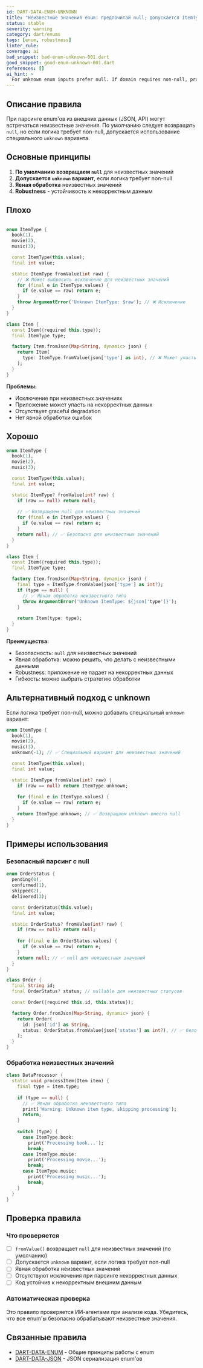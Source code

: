 ```yaml
---
id: DART-DATA-ENUM-UNKNOWN
title: "Неизвестные значения enum: предпочитай null; допускается ItemType.unknown"
status: stable
severity: warning
category: dart/enums
tags: [enum, robustness]
linter_rule:
coverage: ai
bad_snippet: bad-enum-unknown-001.dart
good_snippet: good-enum-unknown-001.dart
references: []
ai_hint: >
  For unknown enum inputs prefer null. If domain requires non-null, provide explicit unknown variant.
---
```


## Описание правила

При парсинге enum'ов из внешних данных (JSON, API) могут встречаться неизвестные значения. По умолчанию следует возвращать `null`, но если логика требует non-null, допускается использование специального `unknown` варианта.

## Основные принципы

1. **По умолчанию возвращаем `null`** для неизвестных значений
2. **Допускается `unknown` вариант**, если логика требует non-null
3. **Явная обработка** неизвестных значений
4. **Robustness** - устойчивость к некорректным данным

## Плохо

```dart title="docs/examples/bad/bad-enum-unknown-001.dart"

enum ItemType {
  book(1),
  movie(2),
  music(3);

  const ItemType(this.value);
  final int value;

  static ItemType fromValue(int raw) {
    // ❌ Может выбросить исключение для неизвестных значений
    for (final e in ItemType.values) {
      if (e.value == raw) return e;
    }
    throw ArgumentError('Unknown ItemType: $raw'); // ❌ Исключение
  }
}

class Item {
  const Item({required this.type});
  final ItemType type;

  factory Item.fromJson(Map<String, dynamic> json) {
    return Item(
      type: ItemType.fromValue(json['type'] as int), // ❌ Может упасть
    );
  }
}
```

**Проблемы:**
- Исключение при неизвестных значениях
- Приложение может упасть на некорректных данных
- Отсутствует graceful degradation
- Нет явной обработки ошибок

## Хорошо

```dart:docs/examples/good/good-enum-unknown-001.dart
enum ItemType {
  book(1),
  movie(2),
  music(3);

  const ItemType(this.value);
  final int value;

  static ItemType? fromValue(int? raw) {
    if (raw == null) return null;
    
    // ✅ Возвращаем null для неизвестных значений
    for (final e in ItemType.values) {
      if (e.value == raw) return e;
    }
    return null; // ✅ Безопасно для неизвестных значений
  }
}

class Item {
  const Item({required this.type});
  final ItemType type;

  factory Item.fromJson(Map<String, dynamic> json) {
    final type = ItemType.fromValue(json['type'] as int?);
    if (type == null) {
      // ✅ Явная обработка неизвестного типа
      throw ArgumentError('Unknown ItemType: ${json['type']}');
    }
    
    return Item(type: type);
  }
}
```

**Преимущества:**
- Безопасность: `null` для неизвестных значений
- Явная обработка: можно решить, что делать с неизвестными данными
- Robustness: приложение не падает на некорректных данных
- Гибкость: можно выбрать стратегию обработки

## Альтернативный подход с unknown

Если логика требует non-null, можно добавить специальный `unknown` вариант:

```dart
enum ItemType {
  book(1),
  movie(2),
  music(3),
  unknown(-1); // ✅ Специальный вариант для неизвестных значений

  const ItemType(this.value);
  final int value;

  static ItemType fromValue(int? raw) {
    if (raw == null) return ItemType.unknown;
    
    for (final e in ItemType.values) {
      if (e.value == raw) return e;
    }
    return ItemType.unknown; // ✅ Возвращаем unknown вместо null
  }
}
```

## Примеры использования

### Безопасный парсинг с null

```dart
enum OrderStatus {
  pending(0),
  confirmed(1),
  shipped(2),
  delivered(3);

  const OrderStatus(this.value);
  final int value;

  static OrderStatus? fromValue(int? raw) {
    if (raw == null) return null;
    
    for (final e in OrderStatus.values) {
      if (e.value == raw) return e;
    }
    return null; // ✅ null для неизвестных значений
  }
}

class Order {
  final String id;
  final OrderStatus? status; // nullable для неизвестных статусов

  const Order({required this.id, this.status});

  factory Order.fromJson(Map<String, dynamic> json) {
    return Order(
      id: json['id'] as String,
      status: OrderStatus.fromValue(json['status'] as int?), // ✅ безопасно
    );
  }
}
```

### Обработка неизвестных значений

```dart
class DataProcessor {
  static void processItem(Item item) {
    final type = item.type;
    
    if (type == null) {
      // ✅ Явная обработка неизвестного типа
      print('Warning: Unknown item type, skipping processing');
      return;
    }
    
    switch (type) {
      case ItemType.book:
        print('Processing book...');
        break;
      case ItemType.movie:
        print('Processing movie...');
        break;
      case ItemType.music:
        print('Processing music...');
        break;
    }
  }
}
```

## Проверка правила

### Что проверяется

- [ ] `fromValue()` возвращает `null` для неизвестных значений (по умолчанию)
- [ ] Допускается `unknown` вариант, если логика требует non-null
- [ ] Явная обработка неизвестных значений
- [ ] Отсутствуют исключения при парсинге некорректных данных
- [ ] Код устойчив к некорректным внешним данным

### Автоматическая проверка

Это правило проверяется ИИ-агентами при анализе кода. Убедитесь, что все enum'ы безопасно обрабатывают неизвестные значения.

## Связанные правила

- [DART-DATA-ENUM](DART-DATA-ENUM.md) - Общие принципы работы с enum
- [DART-DATA-JSON](DART-DATA-JSON.md) - JSON сериализация enum'ов
